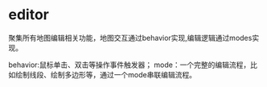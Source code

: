 # editor

聚集所有地图编辑相关功能，地图交互通过behavior实现,编辑逻辑通过modes实现。

behavior:鼠标单击、双击等操作事件触发器；
mode：一个完整的编辑流程，比如绘制线段、绘制多边形等，通过一个mode串联编辑流程。
